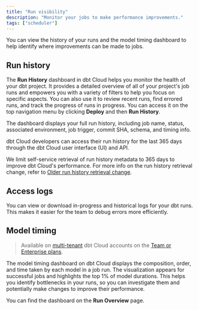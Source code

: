 ```yaml
---
title: "Run visibility"
description: "Monitor your jobs to make performance improvements."
tags: ["scheduler"]
---
```


You can view the history of your runs and the model timing dashboard to help identify where improvements can be made to jobs.


## Run history

The **Run History** dashboard in dbt Cloud helps you monitor the health of your dbt project. It provides a detailed overview of all of your project's job runs and empowers you with a variety of filters to help you focus on specific aspects. You can also use it to review recent runs, find errored runs, and track the progress of runs in progress. You can access it on the top navigation menu by clicking **Deploy** and then **Run History**. 

The dashboard displays your full run history, including job name, status, associated environment, job trigger, commit SHA, schema, and timing info. 

dbt Cloud developers can access their run history for the last 365 days through the dbt Cloud user interface (UI) and API.

We limit self-service retrieval of run history metadata to 365 days to improve dbt Cloud's performance. For more info on the run history retrieval change, refer to [Older run history retrieval change](/docs/dbt-versions/release-notes/May-2023/run-history-endpoint).

<Lightbox src="/img/docs/dbt-cloud/deployment/run-history.jpg" width="85%" title="Run History dashboard allows you to monitor the health of your dbt project and displays jobs, job status, environment, timing, and more."/>

## Access logs

You can view or download in-progress and historical logs for your dbt runs. This makes it easier for the team to debug errors more efficiently.

<Lightbox src="/img/docs/dbt-cloud/deployment/access-logs.gif" width="85%" title="Access logs for run steps" />

## Model timing 
> Available on [multi-tenant](/docs/cloud/about-cloud/regions-ip-addresses) dbt Cloud accounts on the [Team or Enterprise plans](https://www.getdbt.com/pricing/).

The model timing dashboard on dbt Cloud displays the composition, order, and time taken by each model in a job run. The visualization appears for successful jobs and highlights the top 1% of model durations. This helps you identify bottlenecks in your runs, so you can investigate them and potentially make changes to improve their performance. 

You can find the dashboard on the **Run Overview** page. 

<Lightbox src="/img/docs/dbt-cloud/model-timing.jpg" width="85%" title="The model timing tab displays the top 1% of model durations and visualizes model bottlenecks" />
